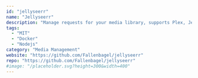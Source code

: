 ```yaml
---
id: "jellyseerr"
name: "Jellyseerr"
description: "Manage requests for your media library, supports Plex, Jellyfin and Emby media servers (fork of Overseerr)."
tags:
  - "MIT"
  - "Docker"
  - "Nodejs"
category: "Media Management"
website: "https://github.com/Fallenbagel/jellyseerr"
repo: "https://github.com/Fallenbagel/jellyseerr"
#image: "/placeholder.svg?height=300&width=400"
---
```


